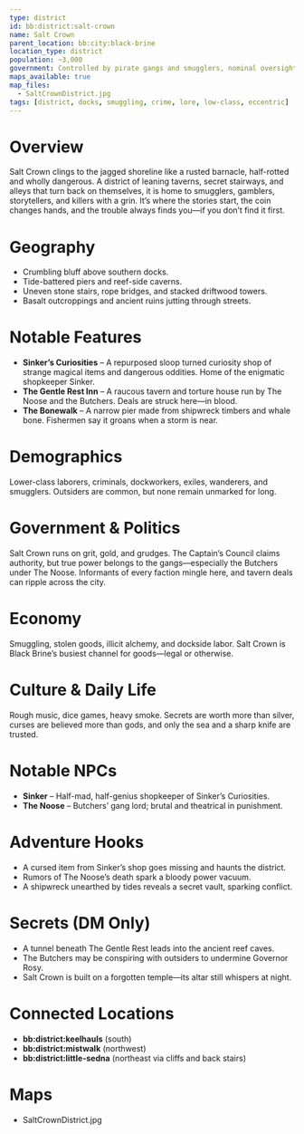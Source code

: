 ```yaml
---
type: district
id: bb:district:salt-crown
name: Salt Crown
parent_location: bb:city:black-brine
location_type: district
population: ~3,000
government: Controlled by pirate gangs and smugglers, nominal oversight from the Captain’s Council
maps_available: true
map_files:
  - SaltCrownDistrict.jpg
tags: [district, docks, smuggling, crime, lore, low-class, eccentric]
---
```


# Overview
Salt Crown clings to the jagged shoreline like a rusted barnacle, half-rotted and wholly dangerous. A district of leaning taverns, secret stairways, and alleys that turn back on themselves, it is home to smugglers, gamblers, storytellers, and killers with a grin. It’s where the stories start, the coin changes hands, and the trouble always finds you—if you don’t find it first.

# Geography
- Crumbling bluff above southern docks.  
- Tide-battered piers and reef-side caverns.  
- Uneven stone stairs, rope bridges, and stacked driftwood towers.  
- Basalt outcroppings and ancient ruins jutting through streets.  

# Notable Features
- **Sinker’s Curiosities** – A repurposed sloop turned curiosity shop of strange magical items and dangerous oddities. Home of the enigmatic shopkeeper Sinker.  
- **The Gentle Rest Inn** – A raucous tavern and torture house run by The Noose and the Butchers. Deals are struck here—in blood.  
- **The Bonewalk** – A narrow pier made from shipwreck timbers and whale bone. Fishermen say it groans when a storm is near.  

# Demographics
Lower-class laborers, criminals, dockworkers, exiles, wanderers, and smugglers. Outsiders are common, but none remain unmarked for long.  

# Government & Politics
Salt Crown runs on grit, gold, and grudges. The Captain’s Council claims authority, but true power belongs to the gangs—especially the Butchers under The Noose. Informants of every faction mingle here, and tavern deals can ripple across the city.  

# Economy
Smuggling, stolen goods, illicit alchemy, and dockside labor. Salt Crown is Black Brine’s busiest channel for goods—legal or otherwise.  

# Culture & Daily Life
Rough music, dice games, heavy smoke. Secrets are worth more than silver, curses are believed more than gods, and only the sea and a sharp knife are trusted.  

# Notable NPCs
- **Sinker** – Half-mad, half-genius shopkeeper of Sinker’s Curiosities.  
- **The Noose** – Butchers’ gang lord; brutal and theatrical in punishment.  

# Adventure Hooks
- A cursed item from Sinker’s shop goes missing and haunts the district.  
- Rumors of The Noose’s death spark a bloody power vacuum.  
- A shipwreck unearthed by tides reveals a secret vault, sparking conflict.  

# Secrets (DM Only)
- A tunnel beneath The Gentle Rest leads into the ancient reef caves.  
- The Butchers may be conspiring with outsiders to undermine Governor Rosy.  
- Salt Crown is built on a forgotten temple—its altar still whispers at night.  

# Connected Locations
- **bb:district:keelhauls** (south)  
- **bb:district:mistwalk** (northwest)  
- **bb:district:little-sedna** (northeast via cliffs and back stairs)  

# Maps
- SaltCrownDistrict.jpg
